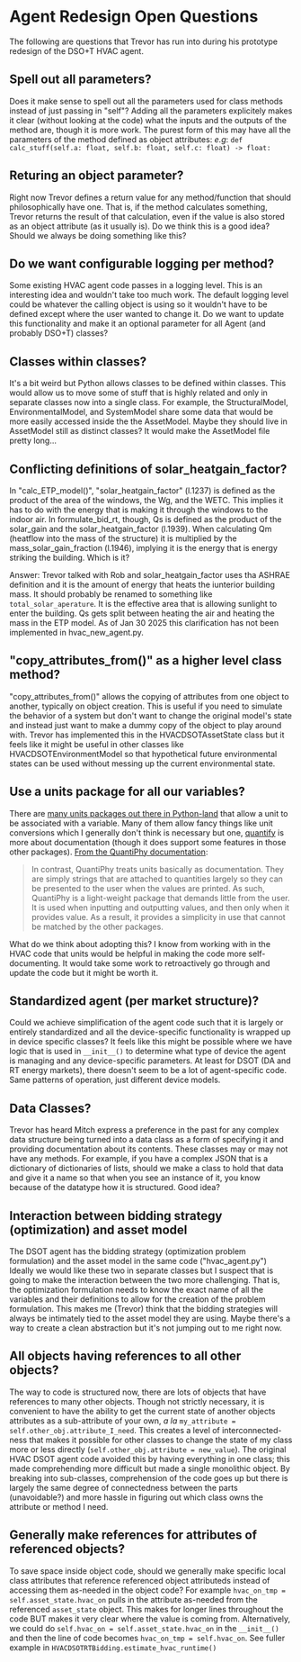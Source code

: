 # Agent Redesign Open Questions

The following are questions that Trevor has run into during his prototype redesign of the DSO+T HVAC agent.

## Spell out all parameters?
Does it make sense to spell out all the parameters used for class methods instead of just passing in "self"? Adding all the parameters explicitely makes it clear (without looking at the code) what the inputs and the outputs of the method are, though it is more work. The purest form of this may have all the parameters of the method defined as object attributes: _e.g_: `def calc_stuff(self.a: float, self.b: float, self.c: float) -> float:`

## Returing an object parameter?
Right now Trevor defines a return value for any method/function that should philosophically have one. That is, if the method calculates something, Trevor returns the result of that calculation, even if the value is also stored as an object attribute (as it usually is). Do we think this is a good idea? Should we always be doing something like this?

## Do we want configurable logging per method?
Some existing HVAC agent code passes in a logging level. This is an interesting idea and wouldn't take too much work. The default logging level could be whatever the calling object is using so it wouldn't have to be defined except where the user wanted to change it. Do we want to update this functionality and make it an optional parameter for all Agent (and probably DSO+T) classes?

## Classes within classes?
It's a bit weird but Python allows classes to be defined within classes. This would allow us to move some of stuff that is highly related and only in separate classes now into a single class. For example, the StructuralModel, EnvironmentalModel, and SystemModel share some data that would be more easily accessed inside the the AssetModel. Maybe they should live in AssetModel still as distinct classes? It would make the AssetModel file pretty long...

## Conflicting definitions of solar_heatgain_factor?
In "calc_ETP_model()", "solar_heatgain_factor" (l.1237) is defined as the product of the area of the windows, the Wg, and the WETC. This implies it has to do with the energy that is making it through the windows to the indoor air. In formulate_bid_rt, though, Qs is defined as the product of the solar_gain and the solar_heatgain_factor (l.1939). When calculating Qm (heatflow into the mass of the structure) it is multiplied by the mass_solar_gain_fraction (l.1946), implying it is the energy that is energy striking the building. Which is it?

Answer: Trevor talked with Rob and solar_heatgain_factor uses tha ASHRAE definition  and it is the amount of energy that heats the iunterior building mass. It should probably be renamed to something like `total_solar_aperature`. It is the effective area that is allowing sunlight to enter the building. Qs gets split between heating the air and heating the mass in the ETP model. As of Jan 30 2025 this clarification has not been implemented in hvac_new_agent.py.

## "copy_attributes_from()" as a higher level class method?
"copy_attributes_from()" allows the copying of attributes from one object to another, typically on object creation. This is useful if you need to simulate the behavior of a system but don't want to change the original model's state and instead just want to make a dummy copy of the object to play around with. Trevor has implemented this in the HVACDSOTAssetState class but it feels like it might be useful in other classes like HVACDSOTEnvironmentModel so that hypothetical future environmental states can be used without messing up the current environmental state.

## Use a units package for all our variables?
There are [many units packages out there in Python-land](https://kdavies4.github.io/natu/seealso.html) that allow a unit to be associated with a variable. Many of them allow fancy things like unit conversions which I generally don't think is necessary but one, [quantify](https://quantiphy.readthedocs.io/en/stable/user.html) is more about documentation (though it does support some features in those other packages). [From the QuantiPhy documentation](https://github.com/KenKundert/quantiphy/blob/5e48f7f77b60846183fc5cd78462ffb3130b828e/README.rst):

> In contrast, QuantiPhy treats units basically as documentation. They are simply strings that are attached to quantities largely so they can be presented to the user when the values are printed. As such, QuantiPhy is a light-weight package that demands little from the user. It is used when inputting and outputting values, and then only when it provides value. As a result, it provides a simplicity in use that cannot be matched by the other packages.

What do we think about adopting this? I know from working with in the HVAC code that units would be helpful in making the code more self-documenting. It would take some work to retroactively go through and update the code but it might be worth it.

## Standardized agent (per market structure)?
Could we achieve simplification of the agent code such that it is largely or entirely standardized and all the device-specific functionality is wrapped up in device specific classes? It feels like this might be possible where we have logic that is used in `__init__()` to determine what type of device the agent is managing and any device-specific parameters. At least for DSOT (DA and RT energy markets), there doesn't seem to be a lot of agent-specific code. Same patterns of operation, just different device models.


## Data Classes?
Trevor has heard Mitch express a preference in the past for any complex data structure being turned into a data class as a form of specifying it and providing documentation about its contents. These classes may or may not have any methods. For example, if you have a complex JSON that is a dictionary of dictionaries of lists, should we make a class to hold that data and give it a name so that when you see an instance of it, you know because of the datatype how it is structured. Good idea?

## Interaction between bidding strategy (optimization) and asset model
The DSOT agent has the bidding strategy (optimization problem formulation) and the asset model in the same code ("hvac_agent.py") Ideally we would like these two in separate classes but I suspect that is going to make the interaction between the two more challenging. That is, the optimization formulation needs to know the exact name of all the variables and their definitions to allow for the creation of the problem formulation. This makes me (Trevor) think that the bidding strategies will always be intimately tied to the asset model they are using. Maybe there's a way to create a clean abstraction but it's not jumping out to me right now.

## All objects having references to all other objects?
The way to code is structured now, there are lots of objects that have references to many other objects. Though not strictly necessary, it is convenient to have the ability to get the current state of another objects attributes as a sub-attribute of your own, _a la_ `my_attribute = self.other_obj.attribute_I_need`. This creates a level of interconnected-ness that makes it possible for other classes to change the state of my class more or less directly (`self.other_obj.attribute = new_value`). The original HVAC DSOT agent code avoided this by having everything in one class; this made comprehending more difficult but made a single monolithic object. By breaking into sub-classes, comprehension of the code goes up but there is largely the same degree of connectedness between the parts (unavoidable?) and more hassle in figuring out which class owns the attribute or method I need.

## Generally make references for attributes of referenced objects?
To save space inside object code, should we generally make specific local class attributes that reference referenced object attributeds instead of accessing them as-needed in the object code? For example `hvac_on_tmp = self.asset_state.hvac_on` pulls in the attribute as-needed from the referenced `asset_state` object. This makes for longer lines throughout the code BUT makes it very clear where the value is coming from. Alternatively, we could do `self.hvac_on = self.asset_state.hvac_on` in the `__init__()` and then the line of code becomes `hvac_on_tmp = self.hvac_on`. See fuller example in `HVACDSOTRTBidding.estimate_hvac_runtime()`
